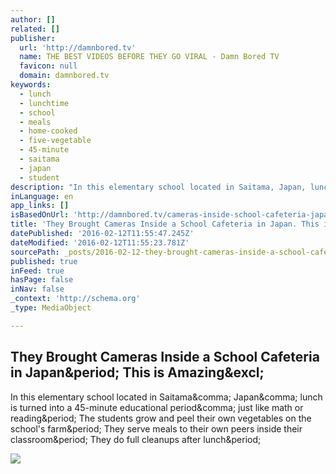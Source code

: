 ```yaml
---
author: []
related: []
publisher:
  url: 'http://damnbored.tv'
  name: THE BEST VIDEOS BEFORE THEY GO VIRAL - Damn Bored TV
  favicon: null
  domain: damnbored.tv
keywords:
  - lunch
  - lunchtime
  - school
  - meals
  - home-cooked
  - five-vegetable
  - 45-minute
  - saitama
  - japan
  - student
description: "In this elementary school located in Saitama, Japan, lunch is turned into a 45-minute educational period, just like math or reading. The students grow and peel their own vegetables on the school's farm. They serve meals to their own peers inside their classroom. They do full cleanups after lunch."
inLanguage: en
app_links: []
isBasedOnUrl: 'http://damnbored.tv/cameras-inside-school-cafeteria-japan/'
title: 'They Brought Cameras Inside a School Cafeteria in Japan. This is Amazing!'
datePublished: '2016-02-12T11:55:47.245Z'
dateModified: '2016-02-12T11:55:23.781Z'
sourcePath: _posts/2016-02-12-they-brought-cameras-inside-a-school-cafeteria-in-japan-thi.md
published: true
inFeed: true
hasPage: false
inNav: false
_context: 'http://schema.org'
_type: MediaObject

---
```

<article style=""><h1>They Brought Cameras Inside a School Cafeteria in Japan&amp;period; This is Amazing&amp;excl;</h1><p>In this elementary school located in Saitama&amp;comma; Japan&amp;comma; lunch is turned into a 45-minute educational period&amp;comma; just like math or reading&amp;period; The students grow and peel their own vegetables on the school's farm&amp;period; They serve meals to their own peers inside their classroom&amp;period; They do full cleanups after lunch&amp;period;</p><img src="http://damnbored.tv/wp-content/uploads/2016/02/japan-school-lunch.jpg" /></article>